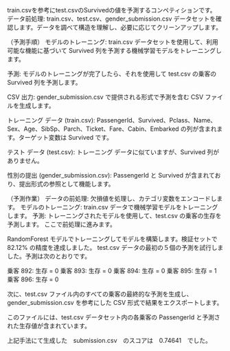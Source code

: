 train.csvを参考にtest.csvのSurvivedの値を予測するコンペティションです。
データ前処理: train.csv、test.csv、gender_submission.csv データセットを確認します。データを調べて構造を理解し、必要に応じてクリーンアップします。

（予測手順）
モデルのトレーニング: train.csv データセットを使用して、利用可能な機能に基づいて Survived 列を予測する機械学習モデルをトレーニングします。

予測: モデルのトレーニングが完了したら、それを使用して test.csv の乗客の Survived 列を予測します。

CSV 出力: gender_submission.csv で提供される形式で予測を含む CSV ファイルを生成します。

トレーニング データ (train.csv): PassengerId、Survived、Pclass、Name、Sex、Age、SibSp、Parch、Ticket、Fare、Cabin、Embarked の列が含まれます。ターゲット変数は Survived です。

テスト データ (test.csv): トレーニング データに似ていますが、Survived 列がありません。

性別の提出 (gender_submission.csv): PassengerId と Survived が含まれており、提出形式の参照として機能します。

（予測作業）
データの前処理: 欠損値を処理し、カテゴリ変数をエンコードします。
モデルのトレーニング: train.csv データで機械学習モデルをトレーニングします。
予測: トレーニングされたモデルを使用して、test.csv の乗客の生存を予測します。
ここで前処理に進みます。

RandomForest モデルでトレーニングしてモデルを構築します。検証セットで 82.12% の精度を達成しました。
test.csv データの最初の５個の予測を試行しました。予測は次のとおりです。

乗客 892: 生存 = 0
乗客 893: 生存 = 0
乗客 894: 生存 = 0
乗客 895: 生存 = 1
乗客 896: 生存 = 0

次に、test.csv ファイル内のすべての乗客の最終的な予測を生成し、gender_submission.csv を参考にした CSV 形式で結果をエクスポートします。

このファイルには、test.csv データセット内の各乗客の PassengerId と予測された生存値が含まれています。

上記手法にて生成した　submission.csv　のスコアは　0.74641　でした。
